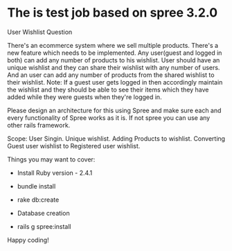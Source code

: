 # The is test job based on spree 3.2.0

User Wishlist Question

There's an ecommerce system where we sell multiple products. There's a new feature which needs to be implemented.
Any user(guest and logged in both) can add any number of products to his wishlist. User should have an unique wishlist and they can share their wishlist with any number of users. And an user can add any number of products from the shared wishlist to their wishlist.
Note: If a guest user gets logged in then accordingly maintain the wishlist and they should be able to see their items which they have added while they were guests when they're logged in.

Please design an architecture for this using Spree and make sure each and every functionality of Spree works as it is. If not spree you can use any other rails framework.

Scope:
User Singin.
Unique wishlist.
Adding Products to wishlist.
Converting Guest user wishlist to Registered user wishlist.


Things you may want to cover:

* Install Ruby version - 2.4.1

* bundle install

* rake db:create

* Database creation

* rails g spree:install

Happy coding!
